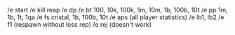 /e start
/e kill reap
/e dp
/e bt 100, 10k, 100k, 1m, 10m, 1b, 100b, 10t
/e pp 1m, 1b, 1t, 1qa
/e fs  cristal, 1b, 100b, 10t
/e aps (all player statistics)
/e lb1, lb2
/e f1 (respawn without loss rep)
/e rej (doesn't work)
